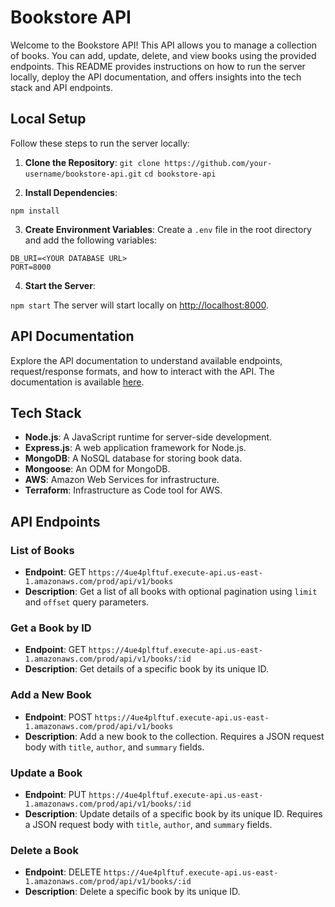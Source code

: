 # Bookstore API

Welcome to the Bookstore API! This API allows you to manage a collection of books. You can add, update, delete, and view books using the provided endpoints. This README provides instructions on how to run the server locally, deploy the API documentation, and offers insights into the tech stack and API endpoints.

## Local Setup

Follow these steps to run the server locally:

1. **Clone the Repository**: 
```git clone https://github.com/your-username/bookstore-api.git```
```cd bookstore-api```

2. **Install Dependencies**: 

```npm install```


3. **Create Environment Variables**:
Create a `.env` file in the root directory and add the following variables:

```
DB_URI=<YOUR DATABASE URL>
PORT=8000
```


4. **Start the Server**:

```npm start```
The server will start locally on [http://localhost:8000](http://localhost:8000).

## API Documentation

Explore the API documentation to understand available endpoints, request/response formats, and how to interact with the API. The documentation is available [here](<https://4ue4plftuf.execute-api.us-east-1.amazonaws.com/prod>).

## Tech Stack

- **Node.js**: A JavaScript runtime for server-side development.
- **Express.js**: A web application framework for Node.js.
- **MongoDB**: A NoSQL database for storing book data.
- **Mongoose**: An ODM for MongoDB.
- **AWS**: Amazon Web Services for infrastructure.
- **Terraform**: Infrastructure as Code tool for AWS.

## API Endpoints

### List of Books

- **Endpoint**: GET `https://4ue4plftuf.execute-api.us-east-1.amazonaws.com/prod/api/v1/books`
- **Description**: Get a list of all books with optional pagination using `limit` and `offset` query parameters.

### Get a Book by ID

- **Endpoint**: GET `https://4ue4plftuf.execute-api.us-east-1.amazonaws.com/prod/api/v1/books/:id`
- **Description**: Get details of a specific book by its unique ID.

### Add a New Book

- **Endpoint**: POST `https://4ue4plftuf.execute-api.us-east-1.amazonaws.com/prod/api/v1/books`
- **Description**: Add a new book to the collection. Requires a JSON request body with `title`, `author`, and `summary` fields.

### Update a Book

- **Endpoint**: PUT `https://4ue4plftuf.execute-api.us-east-1.amazonaws.com/prod/api/v1/books/:id`
- **Description**: Update details of a specific book by its unique ID. Requires a JSON request body with `title`, `author`, and `summary` fields.

### Delete a Book

- **Endpoint**: DELETE `https://4ue4plftuf.execute-api.us-east-1.amazonaws.com/prod/api/v1/books/:id`
- **Description**: Delete a specific book by its unique ID.


